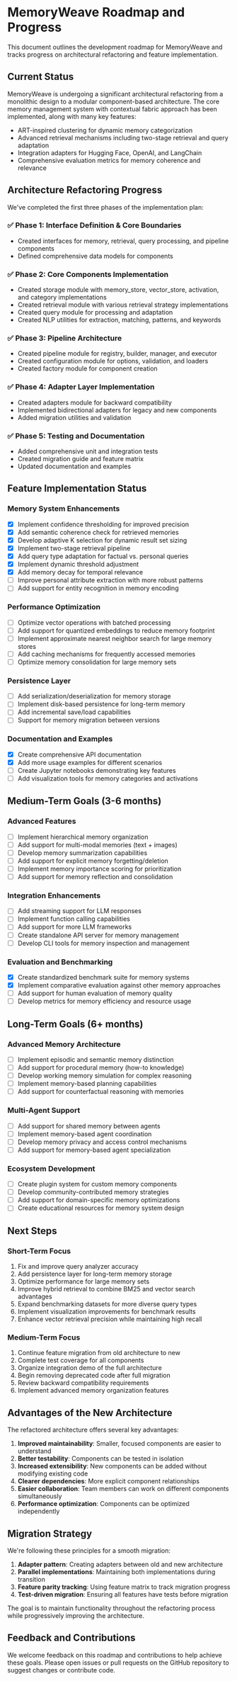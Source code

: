# MemoryWeave Roadmap and Progress

This document outlines the development roadmap for MemoryWeave and tracks progress on architectural refactoring and feature implementation.

## Current Status

MemoryWeave is undergoing a significant architectural refactoring from a monolithic design to a modular component-based architecture. The core memory management system with contextual fabric approach has been implemented, along with many key features:

- ART-inspired clustering for dynamic memory categorization
- Advanced retrieval mechanisms including two-stage retrieval and query adaptation
- Integration adapters for Hugging Face, OpenAI, and LangChain
- Comprehensive evaluation metrics for memory coherence and relevance

## Architecture Refactoring Progress

We've completed the first three phases of the implementation plan:

### ✅ Phase 1: Interface Definition & Core Boundaries
- Created interfaces for memory, retrieval, query processing, and pipeline components
- Defined comprehensive data models for components

### ✅ Phase 2: Core Components Implementation
- Created storage module with memory_store, vector_store, activation, and category implementations
- Created retrieval module with various retrieval strategy implementations
- Created query module for processing and adaptation
- Created NLP utilities for extraction, matching, patterns, and keywords

### ✅ Phase 3: Pipeline Architecture
- Created pipeline module for registry, builder, manager, and executor
- Created configuration module for options, validation, and loaders
- Created factory module for component creation

### ✅ Phase 4: Adapter Layer Implementation
- Created adapters module for backward compatibility
- Implemented bidirectional adapters for legacy and new components
- Added migration utilities and validation

### ✅ Phase 5: Testing and Documentation
- Added comprehensive unit and integration tests
- Created migration guide and feature matrix
- Updated documentation and examples

## Feature Implementation Status

### Memory System Enhancements
- [x] Implement confidence thresholding for improved precision
- [x] Add semantic coherence check for retrieved memories
- [x] Develop adaptive K selection for dynamic result set sizing
- [x] Implement two-stage retrieval pipeline
- [x] Add query type adaptation for factual vs. personal queries
- [x] Implement dynamic threshold adjustment
- [x] Add memory decay for temporal relevance
- [ ] Improve personal attribute extraction with more robust patterns
- [ ] Add support for entity recognition in memory encoding

### Performance Optimization
- [ ] Optimize vector operations with batched processing
- [ ] Add support for quantized embeddings to reduce memory footprint
- [ ] Implement approximate nearest neighbor search for large memory stores
- [ ] Add caching mechanisms for frequently accessed memories
- [ ] Optimize memory consolidation for large memory sets

### Persistence Layer
- [ ] Add serialization/deserialization for memory storage
- [ ] Implement disk-based persistence for long-term memory
- [ ] Add incremental save/load capabilities
- [ ] Support for memory migration between versions

### Documentation and Examples
- [x] Create comprehensive API documentation
- [x] Add more usage examples for different scenarios
- [ ] Create Jupyter notebooks demonstrating key features
- [ ] Add visualization tools for memory categories and activations

## Medium-Term Goals (3-6 months)

### Advanced Features
- [ ] Implement hierarchical memory organization
- [ ] Add support for multi-modal memories (text + images)
- [ ] Develop memory summarization capabilities
- [ ] Add support for explicit memory forgetting/deletion
- [ ] Implement memory importance scoring for prioritization
- [ ] Add support for memory reflection and consolidation

### Integration Enhancements
- [ ] Add streaming support for LLM responses
- [ ] Implement function calling capabilities
- [ ] Add support for more LLM frameworks
- [ ] Create standalone API server for memory management
- [ ] Develop CLI tools for memory inspection and management

### Evaluation and Benchmarking
- [x] Create standardized benchmark suite for memory systems
- [x] Implement comparative evaluation against other memory approaches
- [ ] Add support for human evaluation of memory quality
- [ ] Develop metrics for memory efficiency and resource usage

## Long-Term Goals (6+ months)

### Advanced Memory Architecture
- [ ] Implement episodic and semantic memory distinction
- [ ] Add support for procedural memory (how-to knowledge)
- [ ] Develop working memory simulation for complex reasoning
- [ ] Implement memory-based planning capabilities
- [ ] Add support for counterfactual reasoning with memories

### Multi-Agent Support
- [ ] Add support for shared memory between agents
- [ ] Implement memory-based agent coordination
- [ ] Develop memory privacy and access control mechanisms
- [ ] Add support for memory-based agent specialization

### Ecosystem Development
- [ ] Create plugin system for custom memory components
- [ ] Develop community-contributed memory strategies
- [ ] Add support for domain-specific memory optimizations
- [ ] Create educational resources for memory system design

## Next Steps

### Short-Term Focus

1. Fix and improve query analyzer accuracy
2. Add persistence layer for long-term memory storage
3. Optimize performance for large memory sets
4. Improve hybrid retrieval to combine BM25 and vector search advantages
5. Expand benchmarking datasets for more diverse query types
6. Implement visualization improvements for benchmark results
7. Enhance vector retrieval precision while maintaining high recall

### Medium-Term Focus

1. Continue feature migration from old architecture to new
2. Complete test coverage for all components
3. Organize integration demo of the full architecture
4. Begin removing deprecated code after full migration
5. Review backward compatibility requirements
6. Implement advanced memory organization features

## Advantages of the New Architecture

The refactored architecture offers several key advantages:

1. **Improved maintainability**: Smaller, focused components are easier to understand
2. **Better testability**: Components can be tested in isolation
3. **Increased extensibility**: New components can be added without modifying existing code
4. **Clearer dependencies**: More explicit component relationships
5. **Easier collaboration**: Team members can work on different components simultaneously
6. **Performance optimization**: Components can be optimized independently

## Migration Strategy

We're following these principles for a smooth migration:

1. **Adapter pattern**: Creating adapters between old and new architecture
2. **Parallel implementations**: Maintaining both implementations during transition
3. **Feature parity tracking**: Using feature matrix to track migration progress
4. **Test-driven migration**: Ensuring all features have tests before migration

The goal is to maintain functionality throughout the refactoring process while progressively improving the architecture.

## Feedback and Contributions

We welcome feedback on this roadmap and contributions to help achieve these goals. Please open issues or pull requests on the GitHub repository to suggest changes or contribute code.
